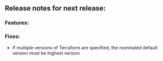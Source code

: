 ## Release notes for next release:

### Features:

### Fixes:
- If multiple versions of Terraform are specified, the nominated default version must be highest version


